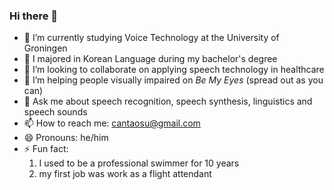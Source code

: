 ### Hi there 👋


- 🔭 I’m currently studying Voice Technology at the University of Groningen
- 📑 I majored in Korean Language during my bachelor's degree 
- 👯 I’m looking to collaborate on applying speech technology in healthcare
- 🤔 I’m helping people visually impaired on _Be My Eyes_ (spread out as you can)
- 💬 Ask me about speech recognition, speech synthesis, linguistics and speech sounds
- 📫 How to reach me: cantaosu@gmail.com
- 😄 Pronouns: he/him
- ⚡ Fun fact:
  1) I used to be a professional swimmer for 10 years
  2) my first job was work as a flight attendant

